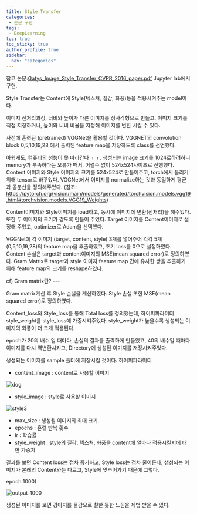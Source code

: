 ```yaml
---
title: Style Transfer
categories:
 - 논문 구현
tags:
 - DeepLearning
toc: true
toc_sticky: true
author_profile: true
sidebar:
  nav: "categories"
---
```



참고 논문:[Gatys_Image_Style_Transfer_CVPR_2016_paper.pdf](https://github.com/KimSungHeon/KimSungHeon.github.io/files/10887859/Gatys_Image_Style_Transfer_CVPR_2016_paper.pdf)
Jupyter lab에서 구현.

Style Transfer는 Content에 Style(텍스쳐, 질감, 화풍)등을 적용시켜주는 model이다. 

<script src="https://gist.github.com/KimSungHeon/4489a009c02170669dade8bf592a2990.js"></script>

<script src="https://gist.github.com/KimSungHeon/c4606c5287709a515444f5c0ba754f5e.js"></script>
이미지 전처리과정, 너비와 높이가 다른 이미지를 정사각형으로 만들고, 이미지 크기를 직접 지정하거나, 높이와 너비 비율을 지정해 이미지를 변환 시킬 수 있다.

<script src="https://gist.github.com/KimSungHeon/59621e69ee8dea48ca59f37bfb2e612c.js"></script>
사전에 훈련된 (pretrained) VGGNet을 활용할 것이다. VGGNET의 convolution block 0,5,10,19,28 에서 출력된 feature map을 저장하도록 class를 선언했다.

<script src="https://gist.github.com/KimSungHeon/06e42a0fc75fc69d67f4ed2a76ddc8d6.js"></script>
아쉽게도, 컴퓨터의 성능이 못 따라간다 ㅜㅜ. 생성되는 image 크기를 1024로하려하니 memory가 부족하다는 오류가 떠서, 어쩔수 없이 524x524사이즈로 진행했다.
Content 이미지와 Style 이미지의 크기를 524x524로 만들어주고, torch에서 돌리기 위해 tensor로 바꾸었다. VGGNet에서 이미지를 normalize하는 것과 동일하게 평균과 공분산을 정의해주었다.
(참조: https://pytorch.org/vision/main/models/generated/torchvision.models.vgg19.html#torchvision.models.VGG19_Weights)

Content이미지와 Style이미지를 load하고, 동시에 이미지에 변환(전처리)을 해주었다. 또한 두 이미지의 크기가 같도록 만들어 주었다.
Target 이미지를 Content이미지로 설정해 주었고, optimizer로 Adam을 선택했다.

VGGNet에 각 이미지 (target, content, style) 3개를 넣어주어 각각 5개(0,5,10,19,28)의 feature map을 추출하였고, 초기 loss를 0으로 설정하였다.
Content 손실은 target과 content이미지의 MSE(mean squared error)로 정의하였다.
Gram Matrix로 target과 style 이미지 feature map 간에 유사한 쌍을 추출하기 위해 feature map의 크기를 reshape하였다.

cf) Gram matrix란? ---

Gram matrix계산 후 Style 손실을 계산하였다. Style 손실 또한 MSE(mean squared error)로 정의하였다.

Content_loss와 Style_loss를 통해 Total loss를 정의했는데, 하이퍼파라미터 style_weight를 style_loss에 가중시켜주었다.
style_weight가 높을수록 생성되는 이미지의 화풍이 더 크게 적용된다.

epoch가 20의 배수 일 때마다, 손실의 결과를 출력하게 만들었고, 40의 배수일 때마다 이미지를 다시 역변환시키고, Directory에 생성된 이미지를 저장시켜주었다.

<script src="https://gist.github.com/KimSungHeon/c4a14a22af325de9f48f6c8b30ac40f6.js"></script>
생성되는 이미지를 sample 폴더에 저장시킬 것이다.
하이퍼파라미터
  - content_image : content로 사용할 이미지
  
  ![dog](https://user-images.githubusercontent.com/103099516/222889873-0fd2017d-1375-4d69-a84a-486516787686.jpg)


  - style_image : style로 사용할 이미지
  
  ![style3](https://user-images.githubusercontent.com/103099516/222889956-6be8fe45-43a5-46aa-987b-6c87d6c27d25.png)
  
  
  - max_size : 생성될 이미지의 최대 크기.
  - epochs : 훈련 반복 횟수
  - lr : 학습률
  - style_weight : style의 질감, 텍스쳐, 화풍을 content에 얼마나 적용시킬지에 대한 가중치
 
 <script src="https://gist.github.com/KimSungHeon/5a013df6482d557a28c9b40d712f45f3.js"></script>
 
 결과를 보면 Content loss는 점차 증가하고, Style loss는 점차 줄어든다, 생성되는 이미지가 본래의 Content와는 다르고, Style에 맞추어가기 때문에 그렇다.
 
 epoch 1000)
 
 ![output-1000](https://user-images.githubusercontent.com/103099516/222890137-072bca7d-1388-4be6-ac49-60afdae91d30.png)
 
 생성된 이미지를 보면 강아지를 물감으로 칠한 듯한 느낌을 제법 받을 수 있다.
 

